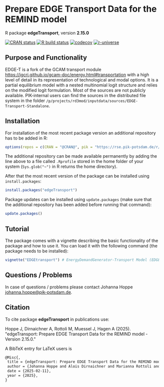 # Prepare EDGE Transport Data for the REMIND model

R package **edgeTransport**, version **2.15.0**

[![CRAN status](https://www.r-pkg.org/badges/version/edgeTransport)](https://cran.r-project.org/package=edgeTransport) [![R build status](https://github.com/pik-piam/edgeTransport/workflows/check/badge.svg)](https://github.com/pik-piam/edgeTransport/actions) [![codecov](https://codecov.io/gh/pik-piam/edgeTransport/branch/master/graph/badge.svg)](https://app.codecov.io/gh/pik-piam/edgeTransport) [![r-universe](https://pik-piam.r-universe.dev/badges/edgeTransport)](https://pik-piam.r-universe.dev/builds)

## Purpose and Functionality

EDGE-T is a fork of the GCAM transport module https://jgcri.github.io/gcam-doc/energy.html#transportation with a high level of detail in its representation of technological and modal options. It is a partial equilibrium model with a nested multinomial logit structure and relies on the modified logit formulation. Most of the sources are not publicly available. PIK-internal users can find the sources in the distributed file system in the folder `/p/projects/rd3mod/inputdata/sources/EDGE-Transport-Standalone`.


## Installation

For installation of the most recent package version an additional repository has to be added in R:

```r
options(repos = c(CRAN = "@CRAN@", pik = "https://rse.pik-potsdam.de/r/packages"))
```
The additional repository can be made available permanently by adding the line above to a file called `.Rprofile` stored in the home folder of your system (`Sys.glob("~")` in R returns the home directory).

After that the most recent version of the package can be installed using `install.packages`:

```r 
install.packages("edgeTransport")
```

Package updates can be installed using `update.packages` (make sure that the additional repository has been added before running that command):

```r 
update.packages()
```

## Tutorial

The package comes with a vignette describing the basic functionality of the package and how to use it. You can load it with the following command (the package needs to be installed):

```r
vignette("EDGEtransport") # EnergyDemandGenerator-Transport Model (EDGE-T)
```

## Questions / Problems

In case of questions / problems please contact Johanna Hoppe <johanna.hoppe@pik-potsdam.de>.

## Citation

To cite package **edgeTransport** in publications use:

Hoppe J, Dirnaichner A, Rottoli M, Muessel J, Hagen A (2025). "edgeTransport: Prepare EDGE Transport Data for the REMIND model - Version 2.15.0."

A BibTeX entry for LaTeX users is

 ```latex
@Misc{,
  title = {edgeTransport: Prepare EDGE Transport Data for the REMIND model - Version 2.15.0},
  author = {Johanna Hoppe and Alois Dirnaichner and Marianna Rottoli and Jarusch Muessel and Alex K. Hagen},
  date = {2025-02-11},
  year = {2025},
}
```
